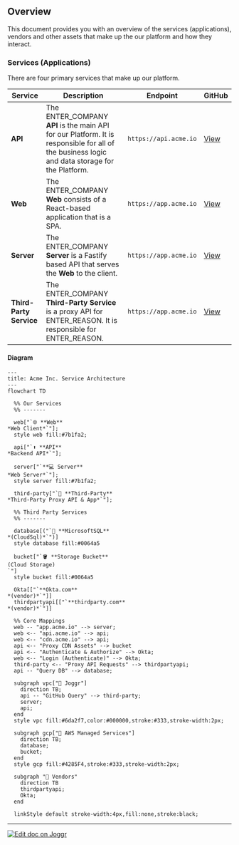 <!--@@joggrdoc@@-->
<!-- @joggr:version(v2):end -->
<!-- @joggr:warning:start -->
<!-- 
  _   _   _    __        __     _      ____    _   _   ___   _   _    ____     _   _   _ 
 | | | | | |   \ \      / /    / \    |  _ \  | \ | | |_ _| | \ | |  / ___|   | | | | | |
 | | | | | |    \ \ /\ / /    / _ \   | |_) | |  \| |  | |  |  \| | | |  _    | | | | | |
 |_| |_| |_|     \ V  V /    / ___ \  |  _ <  | |\  |  | |  | |\  | | |_| |   |_| |_| |_|
 (_) (_) (_)      \_/\_/    /_/   \_\ |_| \_\ |_| \_| |___| |_| \_|  \____|   (_) (_) (_)
                                                              
This document is managed by Joggr. Editing this document could break Joggr's core features, i.e. our 
ability to auto-maintain this document. Please use the Joggr editor to edit this document 
(link at bottom of the page).
-->
<!-- @joggr:warning:end -->
## Overview

This document provides you with an overview of the services (applications), vendors and other assets that make up the our platform and how they interact.

### Services (Applications)

There are four primary services that make up our platform.

| Service    | Description                                                                                                                                                | Endpoint                      | GitHub                                         |
| ---------- | ---------------------------------------------------------------------------------------------------------------------------------------------------------- | ----------------------------- | ---------------------------------------------- |
| **API**    | The ENTER_COMPANY **API** is the main API for our Platform. It is responsible for all of the business logic and data storage for the Platform.         | `https://api.acme.io`        | [View](https://github.com) |
| **Web**    | The ENTER_COMPANY **Web** consists of a React-based application that is a SPA.                                                                                     | `https://app.acme.io`        | [View](https://github.com)  |
| **Server** | The ENTER_COMPANY **Server** is a Fastify based API that serves the **Web** to the client.                                                                         | `https://app.acme.io`        | [View](https://github.com)  |
| **Third-Party Service** | The ENTER_COMPANY  **Third-Party Service** is a proxy API for ENTER_REASON. It is responsible for ENTER_REASON. | `https://app.acme.io` | [View](https://github.com)      |

#### Diagram
``` mermaid
---
title: Acme Inc. Service Architecture
---
flowchart TD

  %% Our Services
  %% -------

  web["`🌐 **Web**
*Web Client*`"];
  style web fill:#7b1fa2;

  api["`⬆️ **API**
*Backend API*`"];

  server["`**💻 Server**
*Web Server*`"];
  style server fill:#7b1fa2;

  third-party["`🐙 **Third-Party**
*Third-Party Proxy API & App*`"];

  %% Third Party Services
  %% -------

  database[("`🐘 **MicrosoftSQL**
*(CloudSql)*`")]
  style database fill:#0064a5

  bucket["`🪣 **Storage Bucket**
(Cloud Storage)
`"]
  style bucket fill:#0064a5

  Okta[["`**Okta.com**
*(vendor)*`"]]
  thirdpartyapi[["`**thirdparty.com**
*(vendor)*`"]]  

  %% Core Mappings
  web -- "app.acme.io" --> server;
  web <-- "api.acme.io" --> api;
  web <-- "cdn.acme.io" --> api;
  api <-- "Proxy CDN Assets" --> bucket
  api <-- "Authenticate & Authorize" --> Okta;
  web <-- "Login (Authenticate)" --> Okta;
  third-party <-- "Proxy API Requests" --> thirdpartyapi;
  api -- "Query DB" --> database;

  subgraph vpc["🛜 Joggr"]
    direction TB;
    api -- "GitHub Query" --> third-party;
    server;
    api;
  end
  style vpc fill:#6da2f7,color:#000000,stroke:#333,stroke-width:2px;

  subgraph gcp["💽 AWS Managed Services"]
    direction TB;
    database;
    bucket;
  end
  style gcp fill:#4285F4,stroke:#333,stroke-width:2px;

  subgraph "🏪 Vendors"
    direction TB
    thirdpartyapi;
    Okta;
  end

  linkStyle default stroke-width:4px,fill:none,stroke:black;
```

<!-- @joggr:editLink(086ba8d2-cb0b-44bc-8a19-71e56349924c):start -->
---
<a href="https://app.joggr.io/app/documents/086ba8d2-cb0b-44bc-8a19-71e56349924c/edit">
  <img src="https://cdn.joggr.io/assets/static/badges/joggr-document-edit.svg?did=086ba8d2-cb0b-44bc-8a19-71e56349924c" alt="Edit doc on Joggr" />
</a>
<!-- @joggr:editLink(086ba8d2-cb0b-44bc-8a19-71e56349924c):end -->